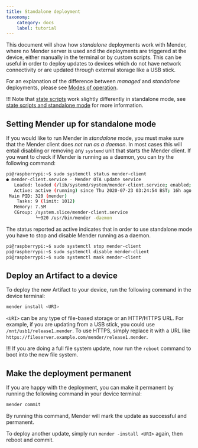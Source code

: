 ```yaml
---
title: Standalone deployment
taxonomy:
    category: docs
    label: tutorial
---
```


This document will show how *standalone* deployments work with Mender,
where no Mender server is used and the deployments are triggered at the
device, either manually in the terminal or by custom scripts. This can be useful in order
to deploy updates to devices which do not have network connectivity or
are updated through external storage like a USB stick.

For an explanation of the difference between *managed* and *standalone* deployments, please see
[Modes of operation](../../02.Overview/01.Introduction/docs.md#client-modes-of-operation).

!!! Note that [state scripts](../../06.Artifact-creation/04.State-scripts/docs.md) work slightly differently in standalone mode, see [state scripts and standalone mode](../../06.Artifact-creation/04.State-scripts/docs.md#standalone-mode) for more information.

## Setting Mender up for standalone mode

If you would like to run Mender in *standalone* mode, you
must make sure that the Mender client does *not run as a daemon*. In most cases this
will entail disabling or removing any `systemd` unit that starts the Mender client. If you want to check if Mender is running as a daemon, you can try the following command:
```bash
pi@raspberrypi:~$ sudo systemctl status mender-client
● mender-client.service - Mender OTA update service
   Loaded: loaded (/lib/systemd/system/mender-client.service; enabled; vendor preset: enabled)
   Active: active (running) since Thu 2020-07-23 03:24:54 BST; 16h ago
 Main PID: 320 (mender)
    Tasks: 9 (limit: 1012)
   Memory: 7.5M
   CGroup: /system.slice/mender-client.service
           └─320 /usr/bin/mender -daemon
```

The status reported as active indicates that in order to use standalone mode you have to stop and disable Mender running as a daemon.
```bash
pi@raspberrypi:~$ sudo systemctl stop mender-client
pi@raspberrypi:~$ sudo systemctl disable mender-client
pi@raspberrypi:~$ sudo systemctl mask mender-client
```


## Deploy an Artifact to a device

To deploy the new Artifact to your device, run the following command in the
device terminal:

```bash
mender install <URI>
```

`<URI>` can be any type of file-based storage or an HTTP/HTTPS URL.
For example, if you are updating from a USB stick, you could use `/mnt/usb1/release1.mender`.
To use HTTPS, simply replace it with a URL like `https://fileserver.example.com/mender/release1.mender`.

!!! If you are doing a full file system update, now run the `reboot` command to boot into the new file system.

## Make the deployment permanent

If you are happy with the deployment, you can make it permanent by running the following command in your device terminal:

```bash
mender commit
```

By running this command, Mender will mark the update as successful and permanent.

To deploy another update, simply run `mender -install <URI>` again, then reboot and commit.
